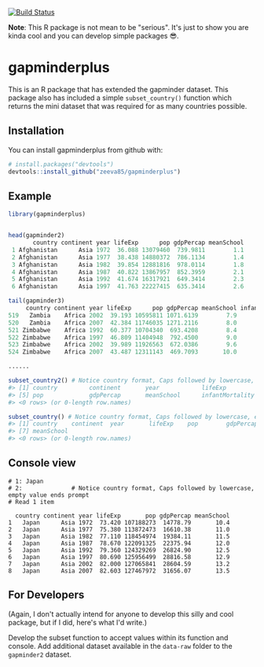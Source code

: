 
<!-- README.md is generated from README.Rmd. Please edit that file -->
[![Build Status](https://travis-ci.org/vincenzocoia/powers.svg?branch=master)](https://travis-ci.org/vincenzocoia/powers)

**Note**: This R package is not mean to be "serious". It's just to show you are kinda cool and you can develop simple packages :sunglasses:.

gapminderplus
=============

This is an R package that has extended the gapminder dataset. This package also has included a simple `subset_country()` function which returns the mini dataset that was required for as many countries possible.

Installation
------------

You can install gapminderplus from github with:

``` r
# install.packages("devtools")
devtools::install_github("zeeva85/gapminderplus")
```

Example
-------

``` r
library(gapminderplus)


head(gapminder2)
       country continent year lifeExp      pop gdpPercap meanSchool
 1 Afghanistan      Asia 1972  36.088 13079460  739.9811        1.1
 2 Afghanistan      Asia 1977  38.438 14880372  786.1134        1.4
 3 Afghanistan      Asia 1982  39.854 12881816  978.0114        1.8
 4 Afghanistan      Asia 1987  40.822 13867957  852.3959        2.1
 5 Afghanistan      Asia 1992  41.674 16317921  649.3414        2.3
 6 Afghanistan      Asia 1997  41.763 22227415  635.3414        2.6

tail(gapminder3)
     country continent year lifeExp      pop gdpPercap meanSchool infantMortality
519   Zambia    Africa 2002  39.193 10595811 1071.6139        7.9            86.5
520   Zambia    Africa 2007  42.384 11746035 1271.2116        8.0            61.3
521 Zimbabwe    Africa 1992  60.377 10704340  693.4208        8.4            54.5
522 Zimbabwe    Africa 1997  46.809 11404948  792.4500        9.0            62.7
523 Zimbabwe    Africa 2002  39.989 11926563  672.0386        9.6            62.7
524 Zimbabwe    Africa 2007  43.487 12311143  469.7093       10.0            59.9

......

subset_country2() # Notice country format, Caps followed by lowercase, empty value ends prompt
#> [1] country         continent       year            lifeExp        
#> [5] pop             gdpPercap       meanSchool      infantMortality
#> <0 rows> (or 0-length row.names)

subset_country() # Notice country format, Caps followed by lowercase, empty value ends prompt
#> [1] country    continent  year       lifeExp    pop        gdpPercap 
#> [7] meanSchool
#> <0 rows> (or 0-length row.names)
```

Console view
------------
```
# 1: Japan
# 2:              # Notice country format, Caps followed by lowercase, empty value ends prompt
# Read 1 item 
```
```
  country continent year lifeExp       pop gdpPercap meanSchool
1   Japan      Asia 1972  73.420 107188273  14778.79       10.4
2   Japan      Asia 1977  75.380 113872473  16610.38       11.0
3   Japan      Asia 1982  77.110 118454974  19384.11       11.5
4   Japan      Asia 1987  78.670 122091325  22375.94       12.0
5   Japan      Asia 1992  79.360 124329269  26824.90       12.5
6   Japan      Asia 1997  80.690 125956499  28816.58       12.9
7   Japan      Asia 2002  82.000 127065841  28604.59       13.2
8   Japan      Asia 2007  82.603 127467972  31656.07       13.5
```


For Developers
--------------

(Again, I don't actually intend for anyone to develop this silly and cool package, but if I did, here's what I'd write.)

Develop the subset function to accept values within its function and console. Add additional dataset available in the `data-raw` folder to the `gapminder2` dataset.
